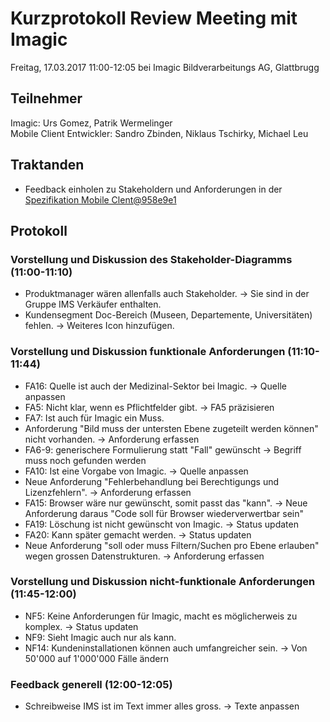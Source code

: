 # Kurzprotokoll Review Meeting mit Imagic

Freitag, 17.03.2017 11:00-12:05 bei Imagic Bildverarbeitungs AG, Glattbrugg

## Teilnehmer
Imagic: Urs Gomez, Patrik Wermelinger  
Mobile Client Entwickler: Sandro Zbinden, Niklaus Tschirky, Michael Leu

## Traktanden
- Feedback einholen zu Stakeholdern und Anforderungen in der [Spezifikation Mobile Clent@958e9e1](https://github.com/IMSmobile/app/blob/958e9e116a4184dd0b9abfa13f6da6fcd830ac14/docs/spec.md)

## Protokoll

### Vorstellung und Diskussion des Stakeholder-Diagramms (11:00-11:10)
- Produktmanager wären allenfalls auch Stakeholder. → Sie sind in der Gruppe IMS Verkäufer enthalten.
- Kundensegment Doc-Bereich (Museen, Departemente, Universitäten) fehlen. → Weiteres Icon hinzufügen.

### Vorstellung und Diskussion funktionale Anforderungen (11:10-11:44)
- FA16: Quelle ist auch der Medizinal-Sektor bei Imagic. → Quelle anpassen
- FA5: Nicht klar, wenn es Pflichtfelder gibt. → FA5 präzisieren
- FA7: Ist auch für Imagic ein Muss.
- Anforderung "Bild muss der untersten Ebene zugeteilt werden können" nicht vorhanden. → Anforderung erfassen
- FA6-9: generischere Formulierung statt "Fall" gewünscht → Begriff muss noch gefunden werden
- FA10: Ist eine Vorgabe von Imagic. → Quelle anpassen
- Neue Anforderung "Fehlerbehandlung bei Berechtigungs und Lizenzfehlern". → Anforderung erfassen
- FA15: Browser wäre nur gewünscht, somit passt das "kann". → Neue Anforderung daraus "Code soll für Browser wiederverwertbar sein"
- FA19: Löschung ist nicht gewünscht von Imagic. → Status updaten
- FA20: Kann später gemacht werden. → Status updaten
- Neue Anforderung "soll oder muss Filtern/Suchen pro Ebene erlauben" wegen grossen Datenstrukturen. → Anforderung erfassen

### Vorstellung und Diskussion nicht-funktionale Anforderungen (11:45-12:00)
- NF5: Keine Anforderungen für Imagic, macht es möglicherweis zu komplex. → Status updaten
- NF9: Sieht Imagic auch nur als kann.
- NF14: Kundeninstallationen können auch umfangreicher sein. → Von 50'000 auf 1'000'000 Fälle ändern

### Feedback generell (12:00-12:05)
- Schreibweise IMS ist im Text immer alles gross. → Texte anpassen
